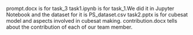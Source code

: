 prompt.docx is for task_3
task1.ipynb is for task_1.We did it in Jupyter Notebook and the dataset for it is PS_dataset.csv
task2.pptx is for cubesat model and aspects involved in cubesat making.
contribution.docx tells about the contribution of each of our team member.
